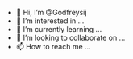 - 👋 Hi, I’m @Godfreysij
- 👀 I’m interested in ...
- 🌱 I’m currently learning ...
- 💞️ I’m looking to collaborate on ...
- 📫 How to reach me ...

<!---
Godfreysij/Godfreysij is a ✨ special ✨ repository because its `README.md` (this file) appears on your GitHub profile.
You can click the Preview link to take a look at your changes.
--->
